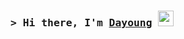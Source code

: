 ### <samp>&gt; Hi there, I'm <a href="https://riverallzero.github.io/profile/" target="_blank">Dayoung</a> <img src="https://media.giphy.com/media/hvRJCLFzcasrR4ia7z/giphy.gif" width="25"> </samp>
